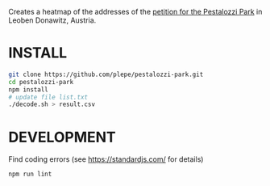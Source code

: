 Creates a heatmap of the addresses of the [petition for the Pestalozzi Park](http://www.rettetdenpestalozzipark.at/) in Leoben Donawitz, Austria.

# INSTALL
```sh
git clone https://github.com/plepe/pestalozzi-park.git
cd pestalozzi-park
npm install
# update file list.txt
./decode.sh > result.csv
```

# DEVELOPMENT
Find coding errors (see https://standardjs.com/ for details)
```sh
npm run lint
```
